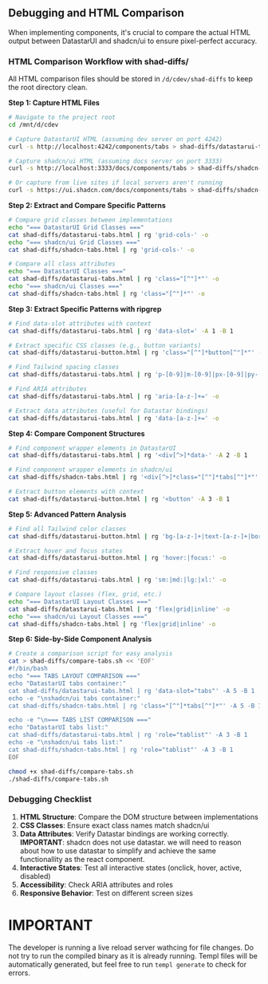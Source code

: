 ## Debugging and HTML Comparison

When implementing components, it's crucial to compare the actual HTML output between DatastarUI and shadcn/ui to ensure pixel-perfect accuracy.

### HTML Comparison Workflow with shad-diffs/

All HTML comparison files should be stored in `/d/cdev/shad-diffs` to keep the root directory clean.

**Step 1: Capture HTML Files**

```bash
# Navigate to the project root
cd /mnt/d/cdev

# Capture DatastarUI HTML (assuming dev server on port 4242)
curl -s http://localhost:4242/components/tabs > shad-diffs/datastarui-tabs.html

# Capture shadcn/ui HTML (assuming docs server on port 3333)
curl -s http://localhost:3333/docs/components/tabs > shad-diffs/shadcn-tabs.html

# Or capture from live sites if local servers aren't running
curl -s https://ui.shadcn.com/docs/components/tabs > shad-diffs/shadcn-tabs-live.html
```

**Step 2: Extract and Compare Specific Patterns**

```bash
# Compare grid classes between implementations
echo "=== DatastarUI Grid Classes ==="
cat shad-diffs/datastarui-tabs.html | rg 'grid-cols-' -o
echo "=== shadcn/ui Grid Classes ==="
cat shad-diffs/shadcn-tabs.html | rg 'grid-cols-' -o

# Compare all class attributes
echo "=== DatastarUI Classes ==="
cat shad-diffs/datastarui-tabs.html | rg 'class="[^"]*"' -o
echo "=== shadcn/ui Classes ==="
cat shad-diffs/shadcn-tabs.html | rg 'class="[^"]*"' -o
```

**Step 3: Extract Specific Patterns with ripgrep**

```bash
# Find data-slot attributes with context
cat shad-diffs/datastarui-tabs.html | rg 'data-slot=' -A 1 -B 1

# Extract specific CSS classes (e.g., button variants)
cat shad-diffs/datastarui-button.html | rg 'class="[^"]*button[^"]*"' -o

# Find Tailwind spacing classes
cat shad-diffs/datastarui-tabs.html | rg 'p-[0-9]|m-[0-9]|px-[0-9]|py-[0-9]' -o

# Find ARIA attributes
cat shad-diffs/datastarui-tabs.html | rg 'aria-[a-z-]+=' -o

# Extract data attributes (useful for Datastar bindings)
cat shad-diffs/datastarui-tabs.html | rg 'data-[a-z-]+=' -o
```

**Step 4: Compare Component Structures**

```bash
# Find component wrapper elements in DatastarUI
cat shad-diffs/datastarui-tabs.html | rg '<div[^>]*data-' -A 2 -B 1

# Find component wrapper elements in shadcn/ui
cat shad-diffs/shadcn-tabs.html | rg '<div[^>]*class="[^"]*tabs[^"]*"' -A 2 -B 1

# Extract button elements with context
cat shad-diffs/datastarui-button.html | rg '<button' -A 3 -B 1
```

**Step 5: Advanced Pattern Analysis**

```bash
# Find all Tailwind color classes
cat shad-diffs/datastarui-button.html | rg 'bg-[a-z-]+|text-[a-z-]+|border-[a-z-]+' -o

# Extract hover and focus states
cat shad-diffs/datastarui-button.html | rg 'hover:|focus:' -o

# Find responsive classes
cat shad-diffs/datastarui-tabs.html | rg 'sm:|md:|lg:|xl:' -o

# Compare layout classes (flex, grid, etc.)
echo "=== DatastarUI Layout Classes ==="
cat shad-diffs/datastarui-tabs.html | rg 'flex|grid|inline' -o
echo "=== shadcn/ui Layout Classes ==="
cat shad-diffs/shadcn-tabs.html | rg 'flex|grid|inline' -o
```

**Step 6: Side-by-Side Component Analysis**

```bash
# Create a comparison script for easy analysis
cat > shad-diffs/compare-tabs.sh << 'EOF'
#!/bin/bash
echo "=== TABS LAYOUT COMPARISON ==="
echo "DatastarUI tabs container:"
cat shad-diffs/datastarui-tabs.html | rg 'data-slot="tabs"' -A 5 -B 1
echo -e "\nshadcn/ui tabs container:"
cat shad-diffs/shadcn-tabs.html | rg 'class="[^"]*tabs[^"]*"' -A 5 -B 1

echo -e "\n=== TABS LIST COMPARISON ==="
echo "DatastarUI tabs list:"
cat shad-diffs/datastarui-tabs.html | rg 'role="tablist"' -A 3 -B 1
echo -e "\nshadcn/ui tabs list:"
cat shad-diffs/shadcn-tabs.html | rg 'role="tablist"' -A 3 -B 1
EOF

chmod +x shad-diffs/compare-tabs.sh
./shad-diffs/compare-tabs.sh
```

### Debugging Checklist

1. **HTML Structure**: Compare the DOM structure between implementations
2. **CSS Classes**: Ensure exact class names match shadcn/ui
3. **Data Attributes**: Verify Datastar bindings are working correctly. **IMPORTANT**: shadcn does not use datastar. we will need to reason about how to use datastar to simplify and achieve the same functionallity as the react component.
4. **Interactive States**: Test all interactive states (onclick, hover, active, disabled)
5. **Accessibility**: Check ARIA attributes and roles
6. **Responsive Behavior**: Test on different screen sizes

# IMPORTANT

The developer is running a live reload server wathcing for file changes. Do not try to run the compiled binary as it is already running. Templ files will be automatically generated, but feel free to run `templ generate` to check for errors.
